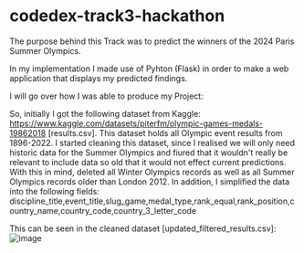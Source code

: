 # codedex-track3-hackathon
The purpose behind this Track was to predict the winners of the 2024 Paris Summer Olympics.


In my implementation I made use of Pyhton (Flask) in order to make a web application that displays my predicted findings.


I will go over how I was able to produce my Project:

So, initially I got the following dataset from Kaggle: https://www.kaggle.com/datasets/piterfm/olympic-games-medals-19862018 [results.csv]. This dataset holds all Olympic event results from 1896-2022.
I started cleaning this dataset, since I realised we will only need historic data for the Summer Olympics and fiured that it wouldn't really be relevant to include data so old that it would not effect current predictions. With this in mind, deleted all Winter Olympics records as well as all Summer Olympics records older than London 2012. In addition, I simplified the data into the following fields:
discipline_title,event_title,slug_game,medal_type,rank_equal,rank_position,country_name,country_code,country_3_letter_code

This can be seen in the cleaned dataset [updated_filtered_results.csv]:
![image](https://github.com/user-attachments/assets/0d8f2f80-2c60-48d7-aacd-8b1ebb75528f)

